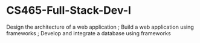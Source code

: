 # CS465-Full-Stack-Dev-I
Design the architecture of a web application ; Build a web application using frameworks ; Develop and integrate a database using frameworks
